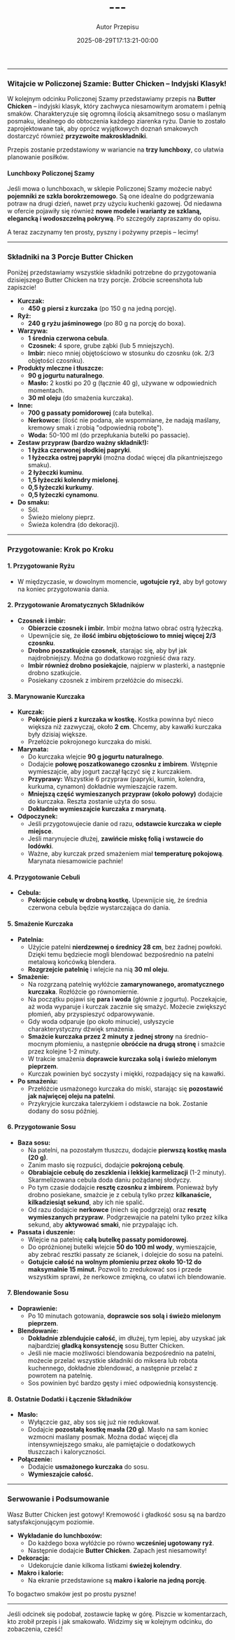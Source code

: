 ﻿---
draft: true
title: "---"
author: "Autor Przepisu"
recipe_image: images/recipe-headers/default.avif
date: 2025-08-29T17:13:21-00:00
categories: ["do-kategoryzacji"]
tags: ["draft"]
tagline: "Przepis do sformatowania"
servings: 4
prep_time: 15
cook: true
cook_time: 30
calories: 300
protein: 20
fat: 10
carbohydrate: 25
---
---

### **Witajcie w Policzonej Szamie: Butter Chicken – Indyjski Klasyk!**

W kolejnym odcinku Policzonej Szamy przedstawiamy przepis na **Butter Chicken** – indyjski klasyk, który zachwyca niesamowitym aromatem i pełnią smaków. Charakteryzuje się ogromną ilością aksamitnego sosu o maślanym posmaku, idealnego do obtoczenia każdego ziarenka ryżu. Danie to zostało zaprojektowane tak, aby oprócz wyjątkowych doznań smakowych dostarczyć również **przyzwoite makroskładniki**.

Przepis zostanie przedstawiony w wariancie na **trzy lunchboxy**, co ułatwia planowanie posiłków.

#### **Lunchboxy Policzonej Szamy**

Jeśli mowa o lunchboxach, w sklepie Policzonej Szamy możecie nabyć **pojemniki ze szkła borokrzemowego**. Są one idealne do podgrzewania potraw na drugi dzień, nawet przy użyciu kuchenki gazowej. Od niedawna w ofercie pojawiły się również **nowe modele i warianty ze szklaną, elegancką i wodoszczelną pokrywą**. Po szczegóły zapraszamy do opisu.

A teraz zaczynamy ten prosty, pyszny i pożywny przepis – lecimy!

---

### **Składniki na 3 Porcje Butter Chicken**

Poniżej przedstawiamy wszystkie składniki potrzebne do przygotowania dzisiejszego Butter Chicken na trzy porcje. Zróbcie screenshota lub zapiszcie!

*   **Kurczak:**
    *   **450 g piersi z kurczaka** (po 150 g na jedną porcję).
*   **Ryż:**
    *   **240 g ryżu jaśminowego** (po 80 g na porcję do boxa).
*   **Warzywa:**
    *   **1 średnia czerwona cebula**.
    *   **Czosnek:** 4 spore, grube ząbki (lub 5 mniejszych).
    *   **Imbir:** nieco mniej objętościowo w stosunku do czosnku (ok. 2/3 objętości czosnku).
*   **Produkty mleczne i tłuszcze:**
    *   **90 g jogurtu naturalnego**.
    *   **Masło:** 2 kostki po 20 g (łącznie 40 g), używane w odpowiednich momentach.
    *   **30 ml oleju** (do smażenia kurczaka).
*   **Inne:**
    *   **700 g passaty pomidorowej** (cała butelka).
    *   **Nerkowce:** (ilość nie podana, ale wspomniane, że nadają maślany, kremowy smak i zrobią "odpowiednią robotę").
    *   **Woda:** 50-100 ml (do przepłukania butelki po passacie).
*   **Zestaw przypraw (bardzo ważny składnik!):**
    *   **1 łyżka czerwonej słodkiej papryki**.
    *   **1 łyżeczka ostrej papryki** (można dodać więcej dla pikantniejszego smaku).
    *   **2 łyżeczki kuminu**.
    *   **1,5 łyżeczki kolendry mielonej**.
    *   **0,5 łyżeczki kurkumy**.
    *   **0,5 łyżeczki cynamonu**.
*   **Do smaku:**
    *   Sól.
    *   Świeżo mielony pieprz.
    *   Świeża kolendra (do dekoracji).

---

### **Przygotowanie: Krok po Kroku**

#### **1. Przygotowanie Ryżu**

*   W międzyczasie, w dowolnym momencie, **ugotujcie ryż**, aby był gotowy na koniec przygotowania dania.

#### **2. Przygotowanie Aromatycznych Składników**

*   **Czosnek i imbir:**
    *   **Obierzcie czosnek i imbir.** Imbir można łatwo obrać ostrą łyżeczką.
    *   Upewnijcie się, że **ilość imbiru objętościowo to mniej więcej 2/3 czosnku**.
    *   **Drobno poszatkujcie czosnek**, starając się, aby był jak najdrobniejszy. Można go dodatkowo rozgnieść dwa razy.
    *   **Imbir również drobno posiekajcie**, najpierw w plasterki, a następnie drobno szatkujcie.
    *   Posiekany czosnek z imbirem przełóżcie do miseczki.

#### **3. Marynowanie Kurczaka**

*   **Kurczak:**
    *   **Pokrójcie pierś z kurczaka w kostkę.** Kostka powinna być nieco większa niż zazwyczaj, około **2 cm**. Chcemy, aby kawałki kurczaka były dzisiaj większe.
    *   Przełóżcie pokrojonego kurczaka do miski.
*   **Marynata:**
    *   Do kurczaka wlejcie **90 g jogurtu naturalnego**.
    *   Dodajcie **połowę poszatkowanego czosnku z imbirem**. Wstępnie wymieszajcie, aby jogurt zaczął łączyć się z kurczakiem.
    *   **Przyprawy:** Wszystkie 6 przypraw (papryki, kumin, kolendra, kurkuma, cynamon) dokładnie wymieszajcie razem.
    *   **Mniejszą część wymieszanych przypraw (około połowy)** dodajcie do kurczaka. Reszta zostanie użyta do sosu.
    *   **Dokładnie wymieszajcie kurczaka z marynatą.**
*   **Odpoczynek:**
    *   Jeśli przygotowujecie danie od razu, **odstawcie kurczaka w ciepłe miejsce**.
    *   Jeśli marynujecie dłużej, **zawińcie miskę folią i wstawcie do lodówki**.
    *   Ważne, aby kurczak przed smażeniem miał **temperaturę pokojową**. Marynata niesamowicie pachnie!

#### **4. Przygotowanie Cebuli**

*   **Cebula:**
    *   **Pokrójcie cebulę w drobną kostkę.** Upewnijcie się, że średnia czerwona cebula będzie wystarczająca do dania.

#### **5. Smażenie Kurczaka**

*   **Patelnia:**
    *   Użyjcie patelni **nierdzewnej o średnicy 28 cm**, bez żadnej powłoki. Dzięki temu będziecie mogli blendować bezpośrednio na patelni metalową końcówką blendera.
    *   **Rozgrzejcie patelnię** i wlejcie na nią **30 ml oleju**.
*   **Smażenie:**
    *   Na rozgrzaną patelnię wyłóżcie **zamarynowanego, aromatycznego kurczaka**. Rozłóżcie go równomiernie.
    *   Na początku pojawi się **para i woda** (głównie z jogurtu). Poczekajcie, aż woda wyparuje i kurczak zacznie się smażyć. Możecie zwiększyć płomień, aby przyspieszyć odparowywanie.
    *   Gdy woda odparuje (po około minucie), usłyszycie charakterystyczny dźwięk smażenia.
    *   **Smażcie kurczaka przez 2 minuty z jednej strony** na średnio-mocnym płomieniu, a następnie **obróćcie na drugą stronę** i smażcie przez kolejne 1-2 minuty.
    *   W trakcie smażenia **doprawcie kurczaka solą i świeżo mielonym pieprzem**.
    *   Kurczak powinien być soczysty i miękki, rozpadający się na kawałki.
*   **Po smażeniu:**
    *   Przełóżcie usmażonego kurczaka do miski, starając się **pozostawić jak najwięcej oleju na patelni**.
    *   Przykryjcie kurczaka talerzykiem i odstawcie na bok. Zostanie dodany do sosu później.

#### **6. Przygotowanie Sosu**

*   **Baza sosu:**
    *   Na patelni, na pozostałym tłuszczu, dodajcie **pierwszą kostkę masła (20 g)**.
    *   Zanim masło się rozpuści, dodajcie **pokrojoną cebulę**.
    *   **Obrabiajcie cebulę do zeszklenia i lekkiej karmelizacji** (1-2 minuty). Skarmelizowana cebula doda daniu pożądanej słodyczy.
    *   Po tym czasie dodajcie **resztę czosnku z imbirem**. Ponieważ były drobno posiekane, smażcie je z cebulą tylko przez **kilkanaście, kilkadziesiąt sekund**, aby ich nie spalić.
    *   Od razu dodajcie **nerkowce** (niech się podgrzeją) oraz **resztę wymieszanych przypraw**. Podgrzewajcie na patelni tylko przez kilka sekund, aby **aktywować smaki**, nie przypalając ich.
*   **Passata i duszenie:**
    *   Wlejcie na patelnię **całą butelkę passaty pomidorowej**.
    *   Do opróżnionej butelki wlejcie **50 do 100 ml wody**, wymieszajcie, aby zebrać resztki passaty ze ścianek, i dolejcie do sosu na patelni.
    *   **Gotujcie całość na wolnym płomieniu przez około 10-12 do maksymalnie 15 minut.** Pozwoli to zredukować sos i przede wszystkim sprawi, że nerkowce zmiękną, co ułatwi ich blendowanie.

#### **7. Blendowanie Sosu**

*   **Doprawienie:**
    *   Po 10 minutach gotowania, **doprawcie sos solą i świeżo mielonym pieprzem**.
*   **Blendowanie:**
    *   **Dokładnie zblendujcie całość**, im dłużej, tym lepiej, aby uzyskać jak najbardziej **gładką konsystencję** sosu Butter Chicken.
    *   Jeśli nie macie możliwości blendowania bezpośrednio na patelni, możecie przelać wszystkie składniki do miksera lub robota kuchennego, dokładnie zblendować, a następnie przelać z powrotem na patelnię.
    *   Sos powinien być bardzo gęsty i mieć odpowiednią konsystencję.

#### **8. Ostatnie Dodatki i Łączenie Składników**

*   **Masło:**
    *   Wyłączcie gaz, aby sos się już nie redukował.
    *   Dodajcie **pozostałą kostkę masła (20 g)**. Masło na sam koniec wzmocni maślany posmak. Można dodać więcej dla intensywniejszego smaku, ale pamiętajcie o dodatkowych tłuszczach i kaloryczności.
*   **Połączenie:**
    *   Dodajcie **usmażonego kurczaka** do sosu.
    *   **Wymieszajcie całość.**

---

### **Serwowanie i Podsumowanie**

Wasz Butter Chicken jest gotowy! Kremowość i gładkość sosu są na bardzo satysfakcjonującym poziomie.

*   **Wykładanie do lunchboxów:**
    *   Do każdego boxa wyłóżcie po równo **wcześniej ugotowany ryż**.
    *   Następnie dodajcie **Butter Chicken**. Zapach jest niesamowity!
*   **Dekoracja:**
    *   Udekorujcie danie kilkoma listkami **świeżej kolendry**.
*   **Makro i kalorie:**
    *   Na ekranie przedstawione są **makro i kalorie na jedną porcję**.

To bogactwo smaków jest po prostu pyszne!

---

Jeśli odcinek się podobał, zostawcie łapkę w górę. Piszcie w komentarzach, kto zrobił przepis i jak smakowało. Widzimy się w kolejnym odcinku, do zobaczenia, cześć!